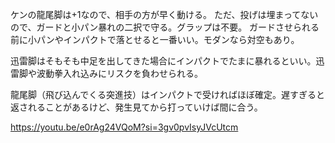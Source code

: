 ケンの龍尾脚は+1なので、相手の方が早く動ける。
ただ、投げは埋まってないので、ガードと小パン暴れの二択で守る。グラップは不要。
ガードさせられる前に小パンやインパクトで落とせると一番いい。モダンなら対空もあり。

迅雷脚はそもそも中足を出してきた場合にインパクトでたまに暴れるといい。迅雷脚や波動拳入れ込みにリスクを負わせられる。

龍尾脚（飛び込んでくる突進技）はインパクトで受ければほぼ確定。遅すぎると返されることがあるけど、発生見てから打っていけば間に合う。

https://youtu.be/e0rAg24VQoM?si=3gv0pvIsyJVcUtcm
